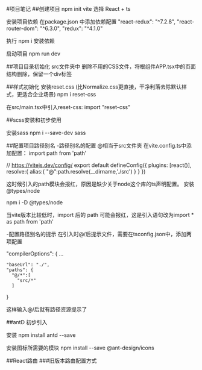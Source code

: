 #项目笔记
##创建项目
npm init vite
选择 React + ts

安装项目依赖
在package.json 中添加依赖配置
"react-redux": "^7.2.8",
"react-router-dom": "^6.3.0",
"redux": "^4.1.0"

执行 npm i 安装依赖

启动项目
npm run dev

##项目目录初始化
src文件夹中 删除不用的CSS文件，将根组件APP.tsx中的页面结构删除，保留一个div标签


##样式初始化
安装reset.css (比Normalize.css更直接，干净利落去除默认样式，更适合企业场景)
npm i reset-css

在src/main.tsx中引入reset-css:
import "reset-css"

##scss安装和初步使用

安装sass
npm i --save-dev sass 

##配置项目路径别名
-路径别名的配置 @相当于src文件夹
在vite.config.ts中添加配置：
import path from 'path'

// https://vitejs.dev/config/
export default defineConfig({
  plugins: [react()],
  resolve:{
    alias:{
      "@":path.resolve(__dirname,'./src')
    }
  }
})

这时候引入的path模块会报红，原因是缺少关于node这个库的ts声明配置。
安装@types/node

npm i -D @types/node 

当vite版本比较低时，import 后的 path 可能会报红，这是引入语句改为import * as path from 'path' 

-配置路径别名的提示
在引入时@/后提示文件，需要在tsconfig.json中，添加两项配置

"compilerOptions": {
    ...

    "baseUrl": "./",
    "paths": {
      "@/*":[
        "src/*"
      ]
}

这样输入@/后就有路径资源提示了

##antD 初步引入

安装
npm install antd --save

安装图标所需要的模块
npm install --save @ant-design/icons

##React路由
 ###旧版本路由配置方式